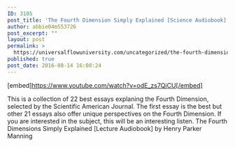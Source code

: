 ```yaml
---
ID: 3105
post_title: 'The Fourth Dimension Simply Explained [Science Audiobook]'
author: abbie04m553726
post_excerpt: ""
layout: post
permalink: >
  https://universalflowuniversity.com/uncategorized/the-fourth-dimension-simply-explained-science-audiobook/
published: true
post_date: 2016-08-14 16:08:24
---
```

[embed]https://www.youtube.com/watch?v=odE_zs7QjCU[/embed]<br>
<p>This is a collection of 22 best essays explaning the Fourth Dimension, selected by the Scientific American Journal. The first essay is the best but other 21 essays also offer unique perspectives on the Fourth Dimension. If you are interested in the subject, this will be an interesting listen. 
The Fourth Dimensions Simply Explained [Lecture Audiobook] by Henry Parker Manning</p>
